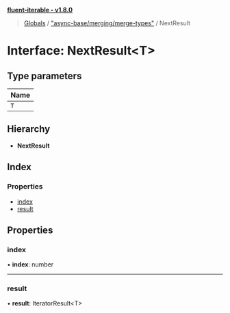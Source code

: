 **[fluent-iterable - v1.8.0](../README.md)**

> [Globals](../README.md) / ["async-base/merging/merge-types"](../modules/_async_base_merging_merge_types_.md) / NextResult

# Interface: NextResult\<T>

## Type parameters

Name |
------ |
`T` |

## Hierarchy

* **NextResult**

## Index

### Properties

* [index](_async_base_merging_merge_types_.nextresult.md#index)
* [result](_async_base_merging_merge_types_.nextresult.md#result)

## Properties

### index

•  **index**: number

___

### result

•  **result**: IteratorResult\<T>

